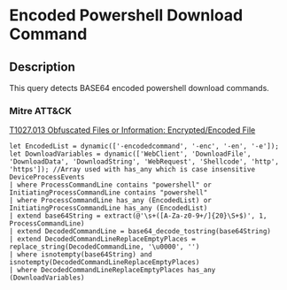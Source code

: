# Encoded Powershell Download Command

## Description
This query detects BASE64 encoded powershell download commands.

### Mitre ATT&CK
[T1027.013 Obfuscated Files or Information: Encrypted/Encoded File](https://attack.mitre.org/techniques/T1027/013/)

```KQL
let EncodedList = dynamic(['-encodedcommand', '-enc', '-en', '-e']);
let DownloadVariables = dynamic(['WebClient', 'DownloadFile', 'DownloadData', 'DownloadString', 'WebRequest', 'Shellcode', 'http', 'https']); //Array used with has_any which is case insensitive
DeviceProcessEvents
| where ProcessCommandLine contains "powershell" or InitiatingProcessCommandLine contains "powershell"
| where ProcessCommandLine has_any (EncodedList) or InitiatingProcessCommandLine has_any (EncodedList)
| extend base64String = extract(@'\s+([A-Za-z0-9+/]{20}\S+$)', 1, ProcessCommandLine)
| extend DecodedCommandLine = base64_decode_tostring(base64String)
| extend DecodedCommandLineReplaceEmptyPlaces = replace_string(DecodedCommandLine, '\u0000', '')
| where isnotempty(base64String) and isnotempty(DecodedCommandLineReplaceEmptyPlaces)
| where DecodedCommandLineReplaceEmptyPlaces has_any (DownloadVariables)